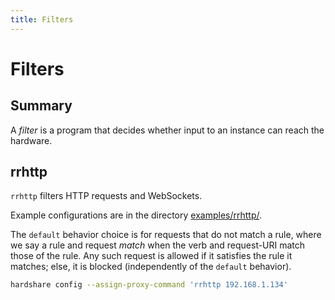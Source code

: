 ```yaml
---
title: Filters
---
```


# Filters

## Summary

A *filter* is a program that decides whether input to an instance can reach the hardware.


## rrhttp

`rrhttp` filters HTTP requests and WebSockets.

Example configurations are in the directory [examples/rrhttp/](https://github.com/rerobots/hardshare/tree/main/examples/rrhttp).

The `default` behavior choice is for requests that do not match a rule,
where we say a rule and request *match* when the verb and request-URI match those
of the rule. Any such request is allowed if it satisfies the rule it matches;
else, it is blocked (independently of the `default` behavior).

```bash
hardshare config --assign-proxy-command 'rrhttp 192.168.1.134'
```
